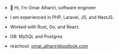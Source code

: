 - 👋 Hi, I’m Omar Alhariri, software engineer
- I am experienced in PHP, Laravel, JS, and NestJS.
- Worked with Rust, Go, and React.
- DB: MySQL and Postgres

- reachout: omar_alhariri@outlook.com
<!---
omaralhariri/omaralhariri is a ✨ special ✨ repository because its `README.md` (this file) appears on your GitHub profile.
You can click the Preview link to take a look at your changes.
--->
